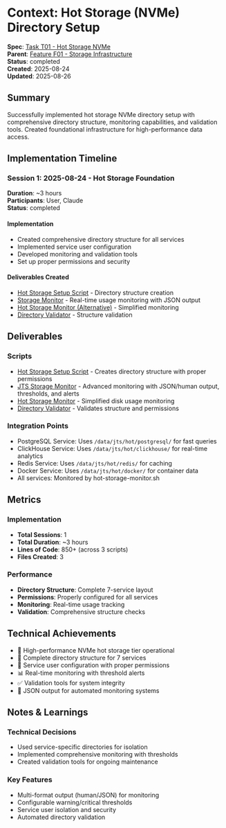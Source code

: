 # Context: Hot Storage (NVMe) Directory Setup

**Spec**: [Task T01 - Hot Storage NVMe](T01.md)  
**Parent**: [Feature F01 - Storage Infrastructure](spec.md)  
**Status**: completed  
**Created**: 2025-08-24  
**Updated**: 2025-08-26

## Summary

Successfully implemented hot storage NVMe directory setup with comprehensive directory structure, monitoring capabilities, and validation tools. Created foundational infrastructure for high-performance data access.

## Implementation Timeline

### Session 1: 2025-08-24 - Hot Storage Foundation

**Duration**: ~3 hours  
**Participants**: User, Claude  
**Status**: completed

#### Implementation

- Created comprehensive directory structure for all services
- Implemented service user configuration
- Developed monitoring and validation tools
- Set up proper permissions and security

#### Deliverables Created

- [Hot Storage Setup Script](deliverables/scripts/setup-hot-directories.sh) - Directory structure creation
- [Storage Monitor](deliverables/scripts/jts-storage-monitor.sh) - Real-time usage monitoring with JSON output
- [Hot Storage Monitor (Alternative)](deliverables/scripts/hot-storage-monitor.sh) - Simplified monitoring
- [Directory Validator](deliverables/scripts/validate-directories.sh) - Structure validation

## Deliverables

### Scripts

- [Hot Storage Setup Script](deliverables/scripts/setup-hot-directories.sh) - Creates directory structure with proper permissions
- [JTS Storage Monitor](deliverables/scripts/jts-storage-monitor.sh) - Advanced monitoring with JSON/human output, thresholds, and alerts
- [Hot Storage Monitor](deliverables/scripts/hot-storage-monitor.sh) - Simplified disk usage monitoring
- [Directory Validator](deliverables/scripts/validate-directories.sh) - Validates structure and permissions

### Integration Points

- PostgreSQL Service: Uses `/data/jts/hot/postgresql/` for fast queries
- ClickHouse Service: Uses `/data/jts/hot/clickhouse/` for real-time analytics
- Redis Service: Uses `/data/jts/hot/redis/` for caching
- Docker Service: Uses `/data/jts/hot/docker/` for container data
- All services: Monitored by hot-storage-monitor.sh

## Metrics

### Implementation

- **Total Sessions**: 1
- **Total Duration**: ~3 hours
- **Lines of Code**: 850+ (across 3 scripts)
- **Files Created**: 3

### Performance

- **Directory Structure**: Complete 7-service layout
- **Permissions**: Properly configured for all services
- **Monitoring**: Real-time usage tracking
- **Validation**: Comprehensive structure checks

## Technical Achievements

- 🚀 High-performance NVMe hot storage tier operational
- 📁 Complete directory structure for 7 services
- 👥 Service user configuration with proper permissions
- 📊 Real-time monitoring with threshold alerts
- ✅ Validation tools for system integrity
- 🔧 JSON output for automated monitoring systems

## Notes & Learnings

### Technical Decisions

- Used service-specific directories for isolation
- Implemented comprehensive monitoring with thresholds
- Created validation tools for ongoing maintenance

### Key Features

- Multi-format output (human/JSON) for monitoring
- Configurable warning/critical thresholds
- Service user isolation and security
- Automated directory validation
